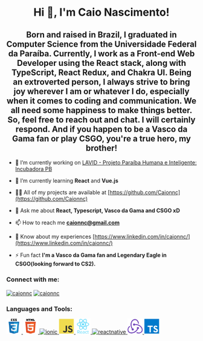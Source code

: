 <h1 align="center">Hi 👋, I'm Caio Nascimento!</h1>
<h2 align="center">Born and raised in Brazil, I graduated in Computer Science from the Universidade Federal da Paraíba. Currently, I work as a Front-end Web Developer using the React stack, along with TypeScript, React Redux, and Chakra UI. Being an extroverted person, I always strive to bring joy wherever I am or whatever I do, especially when it comes to coding and communication. We all need some happiness to make things better. So, feel free to reach out and chat. I will certainly respond. And if you happen to be a Vasco da Gama fan or play CSGO, you're a true hero, my brother!</h2>

- 🔭 I’m currently working on [LAVID - Projeto Paraíba Humana e Inteligente: Incubadora PB](https://incubadora.horizontesdeinovacao.pb.gov.br/)

- 🌱 I’m currently learning **React** and **Vue.js**

- 👨‍💻 All of my projects are available at [https://github.com/Caionnc](https://github.com/Caionnc)

- 💬 Ask me about **React, Typescript, Vasco da Gama and CSGO xD**

- 📫 How to reach me **caionnc@gmail.com**

- 📄 Know about my experiences [https://www.linkedin.com/in/caionnc/](https://www.linkedin.com/in/caionnc/)

- ⚡ Fun fact **I'm a Vasco da Gama fan and Legendary Eagle in CSGO(looking forward to CS2).**

<h3 align="left">Connect with me:</h3>
<p align="left">
<a href="https://twitter.com/caionnc" target="blank"><img align="center" src="https://raw.githubusercontent.com/rahuldkjain/github-profile-readme-generator/master/src/images/icons/Social/twitter.svg" alt="caionnc" height="30" width="40" /></a>
<a href="https://linkedin.com/in/caionnc" target="blank"><img align="center" src="https://raw.githubusercontent.com/rahuldkjain/github-profile-readme-generator/master/src/images/icons/Social/linked-in-alt.svg" alt="caionnc" height="30" width="40" /></a>
</p>

<h3 align="left">Languages and Tools:</h3>
<p align="left"> <a href="https://www.w3schools.com/css/" target="_blank" rel="noreferrer"> <img src="https://raw.githubusercontent.com/devicons/devicon/master/icons/css3/css3-original-wordmark.svg" alt="css3" width="40" height="40"/> </a> <a href="https://www.w3.org/html/" target="_blank" rel="noreferrer"> <img src="https://raw.githubusercontent.com/devicons/devicon/master/icons/html5/html5-original-wordmark.svg" alt="html5" width="40" height="40"/> </a> <a href="https://ionicframework.com" target="_blank" rel="noreferrer"> <img src="https://upload.wikimedia.org/wikipedia/commons/d/d1/Ionic_Logo.svg" alt="ionic" width="40" height="40"/> </a> <a href="https://developer.mozilla.org/en-US/docs/Web/JavaScript" target="_blank" rel="noreferrer"> <img src="https://raw.githubusercontent.com/devicons/devicon/master/icons/javascript/javascript-original.svg" alt="javascript" width="40" height="40"/> </a> <a href="https://reactjs.org/" target="_blank" rel="noreferrer"> <img src="https://raw.githubusercontent.com/devicons/devicon/master/icons/react/react-original-wordmark.svg" alt="react" width="40" height="40"/> </a> <a href="https://reactnative.dev/" target="_blank" rel="noreferrer"> <img src="https://reactnative.dev/img/header_logo.svg" alt="reactnative" width="40" height="40"/> </a> <a href="https://redux.js.org" target="_blank" rel="noreferrer"> <img src="https://raw.githubusercontent.com/devicons/devicon/master/icons/redux/redux-original.svg" alt="redux" width="40" height="40"/> </a> <a href="https://www.typescriptlang.org/" target="_blank" rel="noreferrer"> <img src="https://raw.githubusercontent.com/devicons/devicon/master/icons/typescript/typescript-original.svg" alt="typescript" width="40" height="40"/> </a> </p>
